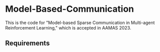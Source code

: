 # Model-Based-Communication

This is the code for "Model-based Sparse Communication in Multi-agent Reinforcement Learning," which is accepted in AAMAS 2023.

## Requirements
